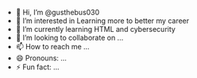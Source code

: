 - 👋 Hi, I’m @gusthebus030
- 👀 I’m interested in Learning more to better my career
- 🌱 I’m currently learning HTML and cybersecurity
- 💞️ I’m looking to collaborate on ...
- 📫 How to reach me ...
- 😄 Pronouns: ...
- ⚡ Fun fact: ...

<!---
gusthebus030/gusthebus030 is a ✨ special ✨ repository because its `README.md` (this file) appears on your GitHub profile.
You can click the Preview link to take a look at your changes.
--->
